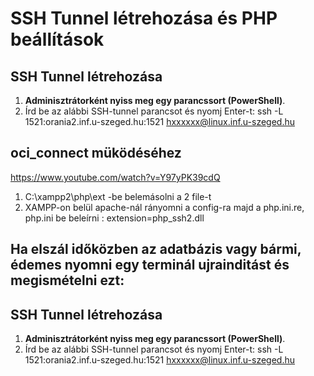 # SSH Tunnel létrehozása és PHP beállítások

## SSH Tunnel létrehozása

1. **Adminisztrátorként nyiss meg egy parancssort (PowerShell)**.
2. Írd be az alábbi SSH-tunnel parancsot és nyomj Enter-t:
   ssh -L 1521:orania2.inf.u-szeged.hu:1521 hxxxxxx@linux.inf.u-szeged.hu

## oci_connect müködéséhez
https://www.youtube.com/watch?v=Y97yPK39cdQ

 1. C:\xampp2\php\ext -be belemásolni a 2 file-t
 2. XAMPP-on belül apache-nál rányomni a config-ra majd a php.ini.re, php.ini be beleírni : extension=php_ssh2.dll

## Ha elszál időközben az adatbázis vagy bármi, édemes nyomni egy terminál ujrainditást és megismételni ezt:
## SSH Tunnel létrehozása

1. **Adminisztrátorként nyiss meg egy parancssort (PowerShell)**.
2. Írd be az alábbi SSH-tunnel parancsot és nyomj Enter-t:
   ssh -L 1521:orania2.inf.u-szeged.hu:1521 hxxxxxx@linux.inf.u-szeged.hu
